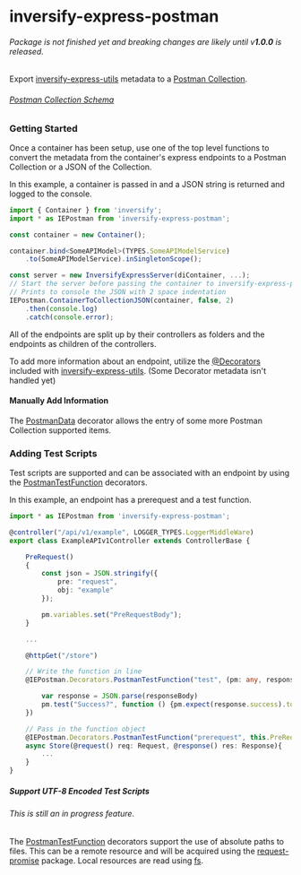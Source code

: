 # inversify-express-postman
###### Package is not finished yet and breaking changes are likely  until v**1.0.0** is released.

Export [inversify-express-utils] metadata to a [Postman Collection].

###### [Postman Collection Schema]




### Getting Started

Once a container has been setup, use one of the top level functions to convert the metadata from the container's express endpoints to a Postman Collection or a JSON of the Collection.

In this example, a container is passed in and a JSON string is returned and logged to the console.
```ts
import { Container } from 'inversify';
import * as IEPostman from 'inversify-express-postman';

const container = new Container();

container.bind<SomeAPIModel>(TYPES.SomeAPIModelService)
    .to(SomeAPIModelService).inSingletonScope();

const server = new InversifyExpressServer(diContainer, ...);
// Start the server before passing the container to inversify-express-postman
// Prints to console the JSON with 2 space indentation
IEPostman.ContainerToCollectionJSON(container, false, 2)
    .then(console.log)
    .catch(console.error);
```

All of the endpoints are split up by their controllers as folders and the endpoints as children of the controllers.

To add more information about an endpoint, utilize the [@Decorators](https://github.com/inversify/inversify-express-utils#decorators) included with [inversify-express-utils]. (Some Decorator metadata isn't handled yet)

#### Manually Add Information
The [PostmanData](./src/decorators/PostmanData.ts) decorator allows the entry of some more Postman Collection supported items.


### Adding Test Scripts
Test scripts are supported and can be associated with an endpoint by using the [PostmanTestFunction] decorators.

In this example, an endpoint has a prerequest and a test function.
```ts
import * as IEPostman from 'inversify-express-postman';

@controller("/api/v1/example", LOGGER_TYPES.LoggerMiddleWare)
export class ExampleAPIv1Controller extends ControllerBase {

    PreRequest()
    {
        const json = JSON.stringify({
            pre: "request",
            obj: "example"
        });

        pm.variables.set("PreRequestBody");
    }

    ...

    @httpGet("/store")

    // Write the function in line
    @IEPostman.Decorators.PostmanTestFunction("test", (pm: any, responseBody: any) => {

        var response = JSON.parse(responseBody)
        pm.test("Success?", function () {pm.expect(response.success).to.equal(true)} );
    })

    // Pass in the function object
    @IEPostman.Decorators.PostmanTestFunction("prerequest", this.PreRequest)
    async Store(@request() req: Request, @response() res: Response){
        ...
    }
}
```

##### Support UTF-8 Encoded Test Scripts
###### This is still an in progress feature.
The [PostmanTestFunction] decorators support the use of absolute paths to files. This can be a remote resource and will be acquired using the [request-promise] package. Local resources are read using [fs].

[PostmanTestFunction]: ./src/decorators/PostmanTest.ts

[fs]: https://nodejs.org/api/fs.html
[request-promise]: https://www.npmjs.com/package/request-promise
[inversify-express-utils]: https://www.npmjs.com/package/inversify-express-utils
[Postman Collection]:https://www.npmjs.com/package/postman-collection
[Postman Collection Schema]: https://schema.getpostman.com/